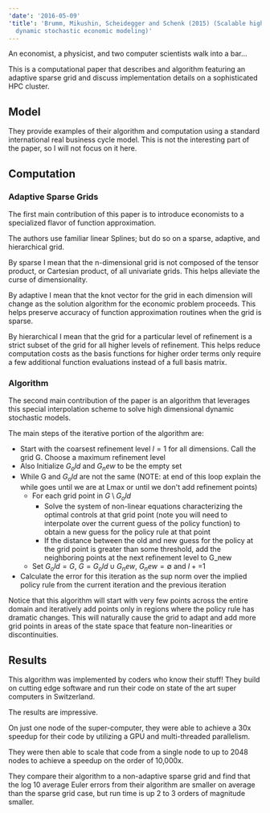 ```yaml
---
'date': '2016-05-09'
'title': 'Brumm, Mikushin, Scheidegger and Schenk (2015) (Scalable high-dimensional
  dynamic stochastic economic modeling)'
---
```


<p>An economist, a physicist, and two computer scientists walk into a bar...</p>
<p>This is a computational paper that describes and algorithm featuring an adaptive sparse grid and discuss implementation details on a sophisticated HPC cluster.</p>
<h2 id="model">Model</h2>
<p>They provide examples of their algorithm and computation using a standard international real business cycle model. This is not the interesting part of the paper, so I will not focus on it here.</p>
<h2 id="computation">Computation</h2>
<h3 id="adaptive-sparse-grids">Adaptive Sparse Grids</h3>
<p>The first main contribution of this paper is to introduce economists to a specialized flavor of function approximation.</p>
<p>The authors use familiar linear Splines; but do so on a sparse, adaptive, and hierarchical grid.</p>
<p>By sparse I mean that the n-dimensional grid is not composed of the tensor product, or Cartesian product, of all univariate grids. This helps alleviate the curse of dimensionality.</p>
<p>By adaptive I mean that the knot vector for the grid in each dimension will change as the solution algorithm for the economic problem proceeds. This helps preserve accuracy of function approximation routines when the grid is sparse.</p>
<p>By hierarchical I mean that the grid for a particular level of refinement is a strict subset of the grid for all higher levels of refinement. This helps reduce computation costs as the basis functions for higher order terms only require a few additional function evaluations instead of a full basis matrix.</p>
<h3 id="algorithm">Algorithm</h3>
<p>The second main contribution of the paper is an algorithm that leverages this special interpolation scheme to solve high dimensional dynamic stochastic models.</p>
<p>The main steps of the iterative portion of the algorithm are:</p>
<ul>
<li>Start with the coarsest refinement level <span class="math inline"><em>l</em> = 1</span> for all dimensions. Call the grid G. Choose a maximum refinement level</li>
<li>Also Initialize <span class="math inline"><em>G</em><sub><em>o</em></sub><em>l</em><em>d</em></span> and <span class="math inline"><em>G</em><sub><em>n</em></sub><em>e</em><em>w</em></span> to be the empty set</li>
<li>While G and <span class="math inline"><em>G</em><sub><em>o</em></sub><em>l</em><em>d</em></span> are not the same (NOTE: at end of this loop explain the while goes until we are at Lmax or until we don't add refinement points)
<ul>
<li>For each grid point in <span class="math inline"><em>G</em> \ <em>G</em><sub><em>o</em></sub><em>l</em><em>d</em></span>
<ul>
<li>Solve the system of non-linear equations characterizing the optimal controls at that grid point (note you will need to interpolate over the current guess of the policy function) to obtain a new guess for the policy rule at that point</li>
<li>If the distance between the old and new guess for the policy at the grid point is greater than some threshold, add the neighboring points at the next refinement level to G_new</li>
</ul></li>
<li>Set <span class="math inline"><em>G</em><sub><em>o</em></sub><em>l</em><em>d</em> = <em>G</em></span>, <span class="math inline"><em>G</em> = <em>G</em><sub><em>o</em></sub><em>l</em><em>d</em> ∪ <em>G</em><sub><em>n</em></sub><em>e</em><em>w</em></span>, <span class="math inline"><em>G</em><sub><em>n</em></sub><em>e</em><em>w</em> = ∅</span> and <span class="math inline"><em>l</em> + =1</span></li>
</ul></li>
<li>Calculate the error for this iteration as the sup norm over the implied policy rule from the current iteration and the previous iteration</li>
</ul>
<p>Notice that this algorithm will start with very few points across the entire domain and iteratively add points only in regions where the policy rule has dramatic changes. This will naturally cause the grid to adapt and add more grid points in areas of the state space that feature non-linearities or discontinuities.</p>
<h2 id="results">Results</h2>
<p>This algorithm was implemented by coders who know their stuff! They build on cutting edge software and run their code on state of the art super computers in Switzerland.</p>
<p>The results are impressive.</p>
<p>On just one node of the super-computer, they were able to achieve a 30x speedup for their code by utilizing a GPU and multi-threaded parallelism.</p>
<p>They were then able to scale that code from a single node to up to 2048 nodes to achieve a speedup on the order of 10,000x.</p>
<p>They compare their algorithm to a non-adaptive sparse grid and find that the log 10 average Euler errors from their algorithm are smaller on average than the sparse grid case, but run time is up 2 to 3 orders of magnitude smaller.</p>

